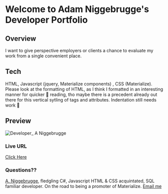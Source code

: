 
# Welcome to Adam Niggebrugge's Developer Portfolio

## Overview
I want to give perspective employers or clients a chance to evaluate my work from a single convenient place.

## Tech
HTML, Javascript (jquery, Materialize components) , CSS (Materialize).
Please look at the formatting of HTML, as I think I formatted in an interesting manner for quicker 🔎 reading, tho maybe there is a precedent already out there for this vertical sytling of tags and attributes. Indentation still needs work 🚧

## Preview

![Developer_ A  Niggebrugge](https://user-images.githubusercontent.com/83618122/130180737-d2d1cff4-1238-40f4-ba39-69dbd23ef46c.gif)

### Live URL
[Click Here](https://nai-developer-portfolio.herokuapp.com/)


### Questions??
[A. Niggebrugge](https://github.com/adam-niggebrugge), fledgling C#, Javascript HTML & CSS acquintated, SQL familiar developer. On the road to being a promoter of Materialize. 
[Email me](mailto:adam.niggebrugge@gmail.com)

